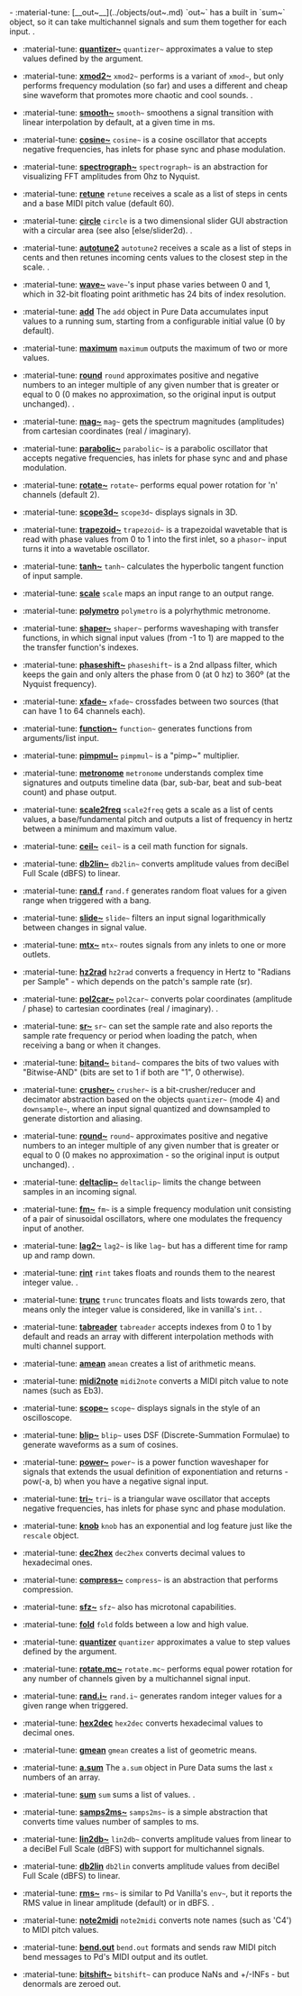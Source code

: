 <div class="grid cards" markdown>
- :material-tune: [__out~__](../objects/out~.md) `out~` has a built in `sum~` object, so it can take multichannel signals and sum them together for each input.
.

- :material-tune: [__quantizer~__](../objects/quantizer~.md) `quantizer~` approximates a value to step values defined by the argument.

- :material-tune: [__xmod2~__](../objects/xmod2~.md) `xmod2~` performs is a variant of `xmod~`, but only performs frequency modulation (so far) and uses a different and cheap sine waveform that promotes more chaotic and cool sounds.
.

- :material-tune: [__smooth~__](../objects/smooth~.md) `smooth~` smoothens a signal transition with linear interpolation by default, at a given time in ms.

- :material-tune: [__cosine~__](../objects/cosine~.md) `cosine~` is a cosine oscillator that accepts negative frequencies, has inlets for phase sync and phase modulation.

- :material-tune: [__spectrograph~__](../objects/spectrograph~.md) `spectrograph~` is an abstraction for visualizing FFT amplitudes from 0hz to Nyquist.

- :material-tune: [__retune__](../objects/retune.md) `retune` receives a scale as a list of steps in cents and a base MIDI pitch value (default 60).

- :material-tune: [__circle__](../objects/circle.md) `circle` is a two dimensional slider GUI abstraction with a circular area (see also [else/slider2d).
.

- :material-tune: [__autotune2__](../objects/autotune2.md) `autotune2` receives a scale as a list of steps in cents and then retunes incoming cents values to the closest step in the scale.
.

- :material-tune: [__wave~__](../objects/wave~.md) `wave~`'s input phase varies between 0 and 1, which in 32-bit floating point arithmetic has 24 bits of index resolution.

- :material-tune: [__add__](../objects/add.md) The `add` object in Pure Data accumulates input values to a running sum, starting from a configurable initial value (0 by default).

- :material-tune: [__maximum__](../objects/maximum.md) `maximum` outputs the maximum of two or more values.

- :material-tune: [__round__](../objects/round.md) `round` approximates positive and negative numbers to an integer multiple of any given number that is greater or equal to 0 (0 makes no approximation, so the original input is output unchanged).
.

- :material-tune: [__mag~__](../objects/mag~.md) `mag~` gets the spectrum magnitudes (amplitudes) from cartesian coordinates (real / imaginary).

- :material-tune: [__parabolic~__](../objects/parabolic~.md) `parabolic~` is a parabolic oscillator that accepts negative frequencies, has inlets for phase sync and and phase modulation.

- :material-tune: [__rotate~__](../objects/rotate~.md) `rotate~` performs equal power rotation for 'n' channels (default 2).

- :material-tune: [__scope3d~__](../objects/scope3d~.md) `scope3d~` displays signals in 3D.

- :material-tune: [__trapezoid~__](../objects/trapezoid~.md) `trapezoid~` is a trapezoidal wavetable that is read with phase values from 0 to 1 into the first inlet, so a `phasor~` input turns it into a wavetable oscillator.

- :material-tune: [__tanh~__](../objects/tanh~.md) `tanh~` calculates the hyperbolic tangent function of input sample.

- :material-tune: [__scale__](../objects/scale.md) `scale` maps an input range to an output range.

- :material-tune: [__polymetro__](../objects/polymetro.md) `polymetro` is a polyrhythmic metronome.

- :material-tune: [__shaper~__](../objects/shaper~.md) `shaper~` performs waveshaping with transfer functions, in which signal input values (from -1 to 1) are mapped to the the transfer function's indexes.

- :material-tune: [__phaseshift~__](../objects/phaseshift~.md) `phaseshift~` is a 2nd allpass filter, which keeps the gain and only alters the phase from 0 (at 0 hz) to 360º (at the Nyquist frequency).

- :material-tune: [__xfade~__](../objects/xfade~.md) `xfade~` crossfades between two sources (that can have 1 to 64 channels each).

- :material-tune: [__function~__](../objects/function~.md) `function~` generates functions from arguments/list input.

- :material-tune: [__pimpmul~__](../objects/pimpmul~.md) `pimpmul~` is a "pimp~" multiplier.

- :material-tune: [__metronome__](../objects/metronome.md) `metronome` understands complex time signatures and outputs timeline data (bar, sub-bar, beat and sub-beat count) and phase output.

- :material-tune: [__scale2freq__](../objects/scale2freq.md) `scale2freq` gets a scale as a list of cents values, a base/fundamental pitch and outputs a list of frequency in hertz between a minimum and maximum value.

- :material-tune: [__ceil~__](../objects/ceil~.md) `ceil~` is a ceil math function for signals.

- :material-tune: [__db2lin~__](../objects/db2lin~.md) `db2lin~` converts amplitude values from deciBel Full Scale (dBFS) to linear.

- :material-tune: [__rand.f__](../objects/rand.f.md) `rand.f` generates random float values for a given range when triggered with a bang.

- :material-tune: [__slide~__](../objects/slide~.md) `slide~` filters an input signal logarithmically between changes in signal value.

- :material-tune: [__mtx~__](../objects/mtx~.md) `mtx~` routes signals from any inlets to one or more outlets.

- :material-tune: [__hz2rad__](../objects/hz2rad.md) `hz2rad` converts a frequency in Hertz to "Radians per Sample" - which depends on the patch's sample rate (sr).

- :material-tune: [__pol2car~__](../objects/pol2car~.md) `pol2car~` converts polar coordinates (amplitude / phase) to cartesian coordinates (real / imaginary).
.

- :material-tune: [__sr~__](../objects/sr~.md) `sr~` can set the sample rate and also reports the sample rate frequency or period when loading the patch, when receiving a bang or when it changes.

- :material-tune: [__bitand~__](../objects/bitand~.md) `bitand~` compares the bits of two values with "Bitwise-AND" (bits are set to 1 if both are "1", 0 otherwise).

- :material-tune: [__crusher~__](../objects/crusher~.md) `crusher~` is a bit-crusher/reducer and decimator abstraction based on the objects `quantizer~` (mode 4) and `downsample~`, where an input signal quantized and downsampled to generate distortion and aliasing.

- :material-tune: [__round~__](../objects/round~.md) `round~` approximates positive and negative numbers to an integer multiple of any given number that is greater or equal to 0 (0 makes no approximation - so the original input is output unchanged).
.

- :material-tune: [__deltaclip~__](../objects/deltaclip~.md) `deltaclip~` limits the change between samples in an incoming signal.

- :material-tune: [__fm~__](../objects/fm~.md) `fm~` is a simple frequency modulation unit consisting of a pair of sinusoidal oscillators, where one modulates the frequency input of another.

- :material-tune: [__lag2~__](../objects/lag2~.md) `lag2~` is like `lag~` but has a different time for ramp up and ramp down.

- :material-tune: [__rint__](../objects/rint.md) `rint` takes floats and rounds them to the nearest integer value.
.

- :material-tune: [__trunc__](../objects/trunc.md) `trunc` truncates floats and lists towards zero, that means only the integer value is considered, like in vanilla's `int`.
.

- :material-tune: [__tabreader__](../objects/tabreader.md) `tabreader` accepts indexes from 0 to 1 by default and reads an array with different interpolation methods with multi channel support.

- :material-tune: [__amean__](../objects/amean.md) `amean` creates a list of arithmetic means.

- :material-tune: [__midi2note__](../objects/midi2note.md) `midi2note` converts a MIDI pitch value to note names (such as Eb3).

- :material-tune: [__scope~__](../objects/scope~.md) `scope~` displays signals in the style of an oscilloscope.

- :material-tune: [__blip~__](../objects/blip~.md) `blip~` uses DSF (Discrete-Summation Formulae) to generate waveforms as a sum of cosines.

- :material-tune: [__power~__](../objects/power~.md) `power~` is a power function waveshaper for signals that extends the usual definition of exponentiation and returns -pow(-a, b) when you have a negative signal input.

- :material-tune: [__tri~__](../objects/tri~.md) `tri~` is a triangular wave oscillator that accepts negative frequencies, has inlets for phase sync and phase modulation.

- :material-tune: [__knob__](../objects/knob.md) `knob` has an exponential and log feature just like the `rescale` object.

- :material-tune: [__dec2hex__](../objects/dec2hex.md) `dec2hex` converts decimal values to hexadecimal ones.

- :material-tune: [__compress~__](../objects/compress~.md) `compress~` is an abstraction that performs compression.

- :material-tune: [__sfz~__](../objects/sfz~.md) `sfz~` also has microtonal capabilities.

- :material-tune: [__fold__](../objects/fold.md) `fold` folds between a low and high value.

- :material-tune: [__quantizer__](../objects/quantizer.md) `quantizer` approximates a value to step values defined by the argument.

- :material-tune: [__rotate.mc~__](../objects/rotate.mc~.md) `rotate.mc~` performs equal power rotation for any number of channels given by a multichannel signal input.

- :material-tune: [__rand.i~__](../objects/rand.i~.md) `rand.i~` generates random integer values for a given range when triggered.

- :material-tune: [__hex2dec__](../objects/hex2dec.md) `hex2dec` converts hexadecimal values to decimal ones.

- :material-tune: [__gmean__](../objects/gmean.md) `gmean` creates a list of geometric means.

- :material-tune: [__a.sum__](../objects/a.sum.md) The `a.sum` object in Pure Data sums the last `x` numbers of an array.

- :material-tune: [__sum__](../objects/sum.md) `sum` sums a list of values.
.

- :material-tune: [__samps2ms~__](../objects/samps2ms~.md) `samps2ms~` is a simple abstraction that converts time values number of samples to ms.

- :material-tune: [__lin2db~__](../objects/lin2db~.md) `lin2db~` converts amplitude values from linear to a deciBel Full Scale (dBFS) with support for multichannel signals.

- :material-tune: [__db2lin__](../objects/db2lin.md) `db2lin` converts amplitude values from deciBel Full Scale (dBFS) to linear.

- :material-tune: [__rms~__](../objects/rms~.md) `rms~` is similar to Pd Vanilla's `env~`, but it reports the RMS value in linear amplitude (default) or in dBFS.
.

- :material-tune: [__note2midi__](../objects/note2midi.md) `note2midi` converts note names (such as 'C4') to MIDI pitch values.

- :material-tune: [__bend.out__](../objects/bend.out.md) `bend.out` formats and sends raw MIDI pitch bend messages to Pd's MIDI output and its outlet.

- :material-tune: [__bitshift~__](../objects/bitshift~.md) `bitshift~` can produce NaNs and +/-INFs - but denormals are zeroed out.

</div>